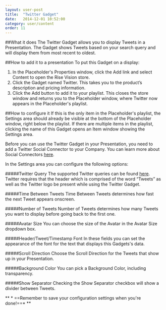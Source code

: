 ```yaml
---
layout: user-post
title:  "Twitter Gadget"
date:   2014-12-01 10:52:00
category: user/content
order: 11
---
```


##What it does
The Twitter Gadget allows you to display Tweets in a Presentation. The Gadget shows Tweets based on your search query and will display them from most recent to oldest. 

##How to add it to a presentation
To put this Gadget on a display:

1. In the Placeholder's Properties window, click the Add link and select Content to open the Rise Vision store.  
2. Click the Gadget named Twitter. This takes you to the product’s description and pricing information.  
3. Click the Add button to add it to your playlist.  This closes the store window and returns you to the Placeholder window, where Twitter now appears in the Placeholder's playlist.

##How to configure it
If this is the only item in the Placeholder's playlist, the Settings area should already be visible at the bottom of the Placeholder window, right below the playlist. If there are multiple items in the playlist, clicking the name of this Gadget opens an Item window showing the Settings area.

Before you can use the Twitter Gadget in your Presentation, you need to add a Twitter Social Connector to your Company. You can learn more about Social Connectors [here](https://help.risevision.com/user/company/company-settings).

In the Settings area you can configure the following options:

#####Twitter Query
The supported Twitter queries can be found [here](https://dev.twitter.com/rest/public/search). Twitter requires that the header which is comprised of the word “Tweets” as well as the Twitter logo be present while using the Twitter Gadget.

#####Time Between Tweets
Time Between Tweets determines how fast the next Tweet appears onscreen.

#####Number of Tweets
Number of Tweets determines how many Tweets you want to display before going back to the first one.

#####Avatar Size
You can choose the size of the Avatar in the Avatar Size dropdown box.

#####Header/Tweet/Timestamp Font
In these fields you can set the appearance of the font for the text that displays this Gadgets's data.

#####Scroll Direction
Choose the Scroll Direction for the Tweets that show up in your Presentation.

#####Background Color
You can pick a Background Color, including transparency.

#####Show Separator
Checking the Show Separator checkbox will show a divider between Tweets.


** * ==Remember to save your configuration settings when you're done!==* ** 
